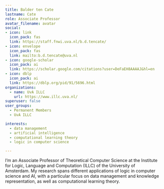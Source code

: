 ```yaml
---
title: Balder ten Cate
lastname: Cate
role: Associate Professor
avatar_filename: avatar
social:
- icon: link
  icon_pack: fas
  link: https://staff.fnwi.uva.nl/b.d.tencate/
- icon: envelope
  icon_pack: fas
  link: mailto:b.d.tencate@uva.nl
- icon: google-scholar
  icon_pack: ai
  link: https://scholar.google.com/citations?user=DeFaEH8AAAAJ&hl=en
- icon: dblp
  icon_pack: ai
  link: https://dblp.org/pid/91/5696.html
organizations:
  - name: UvA ILLC
    url: https://www.illc.uva.nl/
superuser: false
user_groups:
  - Permanent Members
  - UvA ILLC

interests:
  - data management
  - artificial intelligence
  - computational learning theory
  - logic in computer science

---
```

I’m an Associate Professor of Theoretical Computer Science at the Institute for Logic, Language and Computation (ILLC) of the University of Amsterdam. My research spans different applications of logic in computer science and AI, with a particular focus on data management and knowledge representation, as well as computational learning theory.
